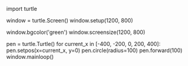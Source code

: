 
import turtle

window = turtle.Screen()
window.setup(1200, 800)

window.bgcolor('green')
window.screensize(1200, 800)

pen = turtle.Turtle()
for current_x in [-400, -200, 0, 200, 400]:
    pen.setpos(x=current_x, y=0)
    pen.circle(radius=100)
    pen.forward(100)
window.mainloop()
